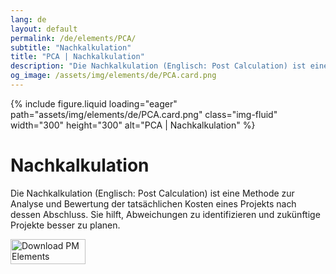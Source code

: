 ```yaml
---
lang: de
layout: default
permalink: /de/elements/PCA/
subtitle: "Nachkalkulation"
title: "PCA | Nachkalkulation"
description: "Die Nachkalkulation (Englisch: Post Calculation) ist eine Methode zur Analyse und Bewertung der tatsächlichen Kosten eines Projekts nach dessen Abschluss. Sie hilft, Abweichungen zu identifizieren und zukünftige Projekte besser zu planen."
og_image: /assets/img/elements/de/PCA.card.png
---
```


{% include figure.liquid loading="eager" path="assets/img/elements/de/PCA.card.png" class="img-fluid" width="300" height="300" alt="PCA | Nachkalkulation" %}

# Nachkalkulation

Die Nachkalkulation (Englisch: Post Calculation) ist eine Methode zur Analyse und Bewertung der tatsächlichen Kosten eines Projekts nach dessen Abschluss. Sie hilft, Abweichungen zu identifizieren und zukünftige Projekte besser zu planen.

<a href="https://apps.apple.com/app/apple-store/id6738084498?pt=127441684&ct=website&mt=8">
  <img src="{{ "assets/img/en/appstore.png" | relative_url }}" width="120" height="40" alt="Download PM Elements">
</a>
